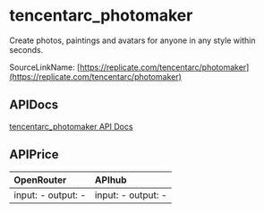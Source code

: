# tencentarc_photomaker

Create photos, paintings and avatars for anyone in any style within seconds.

SourceLinkName: [https://replicate.com/tencentarc/photomaker](https://replicate.com/tencentarc/photomaker)

## APIDocs

[tencentarc_photomaker API Docs](../apis/tencentarc_photomaker.md)

## APIPrice

| OpenRouter | APIhub |
|:---|:---|
| input: - output: - | input: - output: - |
